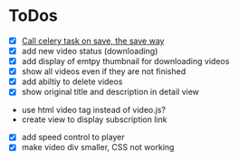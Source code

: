 # ToDos

* [X] [Call celery task on save, the save way](https://stackoverflow.com/a/54313701)
* [X] add new video status (downloading)
* [X] add display of emtpy thumbnail for downloading videos
* [X] show all videos even if they are not finished
* [X] add abiltiy to delete videos
* [X] show original title and description in detail view
* use html video tag instead of video.js?
* create view to display subscription link
* [X] add speed control to player
* [X] make video div smaller, CSS not working
